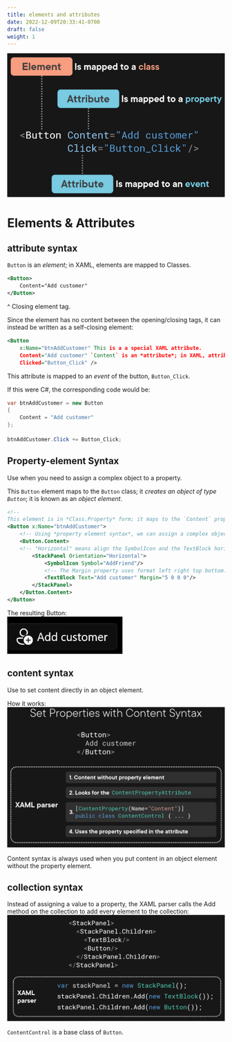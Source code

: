 ```yaml
---
title: elements and attributes
date: 2022-12-09T20:33:41-0700
draft: false
weight: 1
---
```

![](./XAML_Elements-&-Attributes-image1.png)

# Elements & Attributes
## attribute syntax
`Button` is an *element*; in XAML, elements are mapped to Classes.  
```xml
<Button>
    Content="Add customer"
</Button>
```
^ Closing element tag.

Since the element has no content between the opening/closing tags, it can instead be written as a self-closing element:
```xml
<Button
    x:Name="btnAddCustomer" This is a a special XAML attribute.
    Content="Add customer" `Content` is an *attribute*; in XAML, attributes can map to *properties*.
    Clicked="Button_Click" /> 
```
This attribute is mapped to an *event* of the button, `Button_Click`.

If this were C#, the corresponding code would be:
```cs
var btnAddCustomer = new Button 
{
    Content = "Add customer"
};

btnAddCustomer.Click += Button_Click;
```

## Property-element Syntax
Use when you need to assign a complex object to a property.

This `Button` element maps to the `Button` class; it *creates an object of type `Button`*; it is known as an *object element*.
```xml
<!--  
This element is in *Class.Property* form; it maps to the `Content` property of the `Button` class; it is known as a *property element*. -->
<Button x:Name="btnAddCustomer">
    <!-- Using *property element syntax*, we can assign a complex object to this property. -->
    <Button.Content> 
    <!-- "Horizontal" means align the SymbolIcon and the TextBlock horizontally. -->
        <StackPanel Orientation="Horizontal"> 
            <SymbolIcon Symbol="AddFriend"/>
            <!-- The Margin property uses format left right top bottom: -->
            <TextBlock Text="Add customer" Margin="5 0 0 0"/>
        </StackPanel>
    </Button.Content>
</Button>
```

The resulting Button:  
![](./XAML_Elements-&-Attributes-image2.png)

## content syntax
Use to set content directly in an object element.

How it works:  
![](./XAML_Elements-&-Attributes-image3.png)

Content syntax is always used when you put content in an object element without the property element.

## collection syntax
Instead of assigning a value to a property, the XAML parser calls the Add method on the collection to add every element to the collection:  
![](./XAML_Elements-&-Attributes-image4.png)

`ContentControl` is a base class of `Button`.
